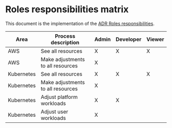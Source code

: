 # Roles responsibilities matrix

This document is the implementation of the [ADR Roles responsibilities](../adr/0014-roles-responsibilities.md).

| Area       | Process description               | Admin | Developer | Viewer |
| ---------- | --------------------------------- | ----- | --------- | ------ |
| AWS        | See all resources                 | X     | X         | X      |
| AWS        | Make adjustments to all resources | X     |           |        |
| Kubernetes | See all resources                 | X     | X         | X      |
| Kubernetes | Make adjustments to all resources | X     |           |        |
| Kubernetes | Adjust platform workloads         | X     | X         |        |
| Kubernetes | Adjust user workloads             | X     |           |        |

